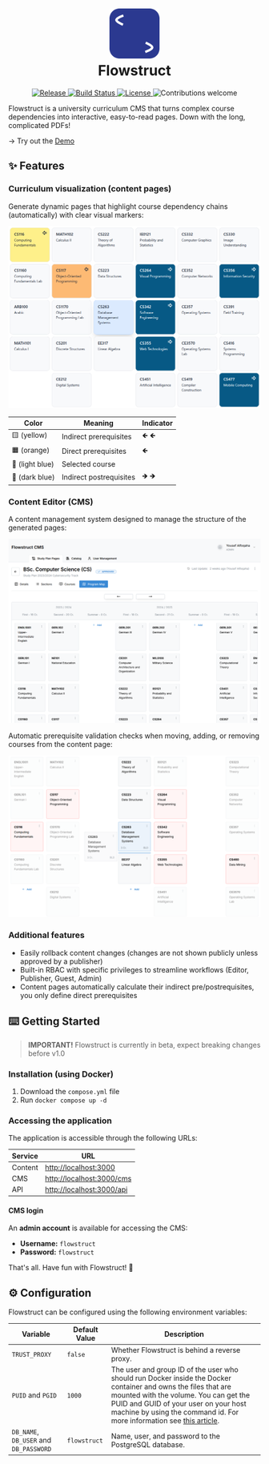 # <div align="center"><img src="/assets/logo.svg" width="100"><br/>Flowstruct</div>

<p align="center">
  <a href="https://github.com/flowstruct/flowstruct/releases">
    <img src="https://img.shields.io/github/v/release/flowstruct/flowstruct" alt="Release">
  </a>
  <a href="https://github.com/flowstruct/flowstruct/actions">
    <img src="https://img.shields.io/github/actions/workflow/status/flowstruct/flowstruct/ci.yml" alt="Build Status">
  </a>
  <a href="https://github.com/flowstruct/flowstruct/blob/main/LICENSE">
    <img src="https://img.shields.io/github/license/flowstruct/flowstruct" alt="License">
  </a>
  <img src="https://img.shields.io/badge/contributions-welcome-brightgreen.svg" alt="Contributions welcome">
</p>

Flowstruct is a university curriculum CMS that turns complex course dependencies into interactive, easy-to-read pages.
Down with the long, complicated PDFs!
<br/>

→ Try out the [Demo](https://gjuplans.com/study-plans/1)

## ✨ Features

### Curriculum visualization (content pages)

Generate dynamic pages that highlight course dependency chains (automatically) with clear visual markers:

![Content Demo](/assets/content-demo.png)

| Color           | Meaning                 | Indicator |
|-----------------|-------------------------|-----------|
| 🟨 (yellow)     | Indirect prerequisites  | 🡸 🡸     |
| 🟧 (orange)     | Direct prerequisites    | 🡸        |
| 🔷 (light blue) | Selected course         |           |
| 🔵 (dark blue)  | Indirect postrequisites | 🡺 🡺     |

### Content Editor (CMS)

A content management system designed to manage the structure of the generated pages:

![CMS Demo 1](/assets/cms-demo-1.png)

Automatic prerequisite validation checks when moving, adding, or removing courses from the content page:

![CMS Demo 2](/assets/cms-demo-2.png)

### Additional features

- Easily rollback content changes (changes are not shown publicly unless approved by a publisher)
- Built-in RBAC with specific privileges to streamline workflows (Editor, Publisher, Guest, Admin)
- Content pages automatically calculate their indirect pre/postrequisites, you only define direct prerequisites

## ⌨️ Getting Started

> **IMPORTANT!** Flowstruct is currently in beta, expect breaking changes before v1.0

### Installation (using Docker)

1. Download the `compose.yml` file
2. Run `docker compose up -d`

### Accessing the application

The application is accessible through the following URLs:

| Service | URL                                                |
|---------|----------------------------------------------------|
| Content | [http://localhost:3000](http://localhost:4321)     |
| CMS     | [http://localhost:3000/cms](http://localhost:5173) |
| API     | [http://localhost:3000/api](http://localhost:8080) |

#### CMS login  

An **admin account** is available for accessing the CMS:  

- **Username:** `flowstruct`  
- **Password:** `flowstruct`  

That's all. Have fun with Flowstruct! 🌊

## ⚙️ Configuration

Flowstruct can be configured using the following environment variables:

| Variable                               | Default Value | Description                                                                                                                                                                                                                                                                                                                                                      |
|----------------------------------------|---------------|------------------------------------------------------------------------------------------------------------------------------------------------------------------------------------------------------------------------------------------------------------------------------------------------------------------------------------------------------------------|
| `TRUST_PROXY`                          | `false`       | Whether Flowstruct is behind a reverse proxy.                                                                                                                                                                                                                                                                                                                    |
| `PUID` and `PGID`                      | `1000`        | The user and group ID of the user who should run Docker inside the Docker container and owns the files that are mounted with the volume. You can get the PUID and GUID of your user on your host machine by using the command id. For more information see [this article](https://docs.linuxserver.io/general/understanding-puid-and-pgid/#using-the-variables). |
| `DB_NAME`, `DB_USER` and `DB_PASSWORD` | `flowstruct`  | Name, user, and password to the PostgreSQL database.                                                                                                                                                                                                                                                                                                             |
